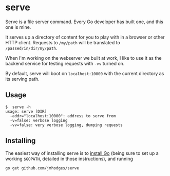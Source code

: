 serve
=====

Serve is a file server command. Every Go developer has built one, and this one
is mine.

It serves up a directory of content for you to play with in a browser or other
HTTP client. Requests to `/my/path` will be translated to
`/passed/in/dir/my/path`.

When I'm working on the webserver we built at work, I like to use it as the
backend service for testing requests with `-vv` turned on.

By default, serve will boot on `localhost:10000` with the current directory as
its serving path.

Usage
-----

    $  serve -h
    usage: serve [DIR]
      -addr="localhost:10000": address to serve from
      -v=false: verbose logging
      -vv=false: very verbose logging, dumping requests

Installing
----------

The easiest way of installing serve is to [install Go][installgo] (being sure
to set up a working `$GOPATH`, detailed in those instructions), and running

    go get github.com/jmhodges/serve

[installgo]: http://golang.org/doc/install#install
